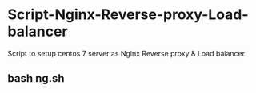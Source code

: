 # Script-Nginx-Reverse-proxy-Load-balancer
Script to setup centos 7 server as  Nginx  Reverse proxy &amp; Load balancer  
## bash ng.sh 
